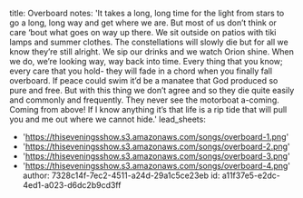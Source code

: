 title: Overboard
notes: 'It takes a long, long time for the light from stars to go a long, long way and get where we are. But most of us don’t think or care ‘bout what goes on way up there. We sit outside on patios with tiki lamps and summer clothes. The constellations will slowly die but for all we know they’re still alright. We sip our drinks and we watch Orion shine. When we do, we’re looking way, way back into time. Every thing that you know; every care that you hold- they will fade in a chord when you finally fall overboard. If peace could swim it’d be a manatee that God produced so pure and free. But with this thing we don’t agree and so they die quite easily and commonly and frequently. They never see the motorboat a-coming. Coming from above! If I know anything it’s that life is a rip tide that will pull you and me out where we cannot hide.'
lead_sheets:
  - 'https://thiseveningsshow.s3.amazonaws.com/songs/overboard-1.png'
  - 'https://thiseveningsshow.s3.amazonaws.com/songs/overboard-2.png'
  - 'https://thiseveningsshow.s3.amazonaws.com/songs/overboard-3.png'
  - 'https://thiseveningsshow.s3.amazonaws.com/songs/overboard-4.png'
author: 7328c14f-7ec2-4511-a24d-29a1c5ce23eb
id: a11f37e5-e2dc-4ed1-a023-d6dc2b9cd3ff
